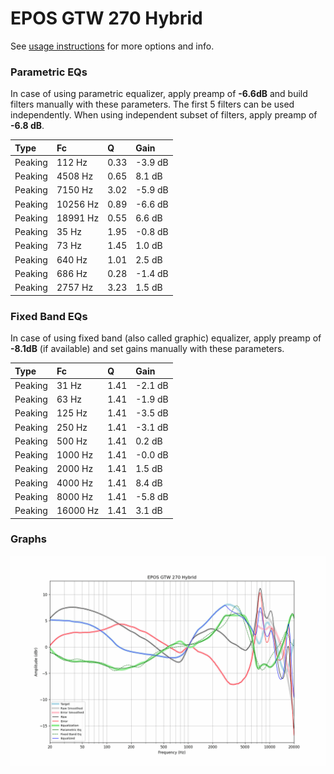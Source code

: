 # EPOS GTW 270 Hybrid
See [usage instructions](https://github.com/jaakkopasanen/AutoEq#usage) for more options and info.

### Parametric EQs
In case of using parametric equalizer, apply preamp of **-6.6dB** and build filters manually
with these parameters. The first 5 filters can be used independently.
When using independent subset of filters, apply preamp of **-6.8 dB**.

| Type    | Fc       |    Q | Gain    |
|:--------|:---------|:-----|:--------|
| Peaking | 112 Hz   | 0.33 | -3.9 dB |
| Peaking | 4508 Hz  | 0.65 | 8.1 dB  |
| Peaking | 7150 Hz  | 3.02 | -5.9 dB |
| Peaking | 10256 Hz | 0.89 | -6.6 dB |
| Peaking | 18991 Hz | 0.55 | 6.6 dB  |
| Peaking | 35 Hz    | 1.95 | -0.8 dB |
| Peaking | 73 Hz    | 1.45 | 1.0 dB  |
| Peaking | 640 Hz   | 1.01 | 2.5 dB  |
| Peaking | 686 Hz   | 0.28 | -1.4 dB |
| Peaking | 2757 Hz  | 3.23 | 1.5 dB  |

### Fixed Band EQs
In case of using fixed band (also called graphic) equalizer, apply preamp of **-8.1dB**
(if available) and set gains manually with these parameters.

| Type    | Fc       |    Q | Gain    |
|:--------|:---------|:-----|:--------|
| Peaking | 31 Hz    | 1.41 | -2.1 dB |
| Peaking | 63 Hz    | 1.41 | -1.9 dB |
| Peaking | 125 Hz   | 1.41 | -3.5 dB |
| Peaking | 250 Hz   | 1.41 | -3.1 dB |
| Peaking | 500 Hz   | 1.41 | 0.2 dB  |
| Peaking | 1000 Hz  | 1.41 | -0.0 dB |
| Peaking | 2000 Hz  | 1.41 | 1.5 dB  |
| Peaking | 4000 Hz  | 1.41 | 8.4 dB  |
| Peaking | 8000 Hz  | 1.41 | -5.8 dB |
| Peaking | 16000 Hz | 1.41 | 3.1 dB  |

### Graphs
![](./EPOS%20GTW%20270%20Hybrid.png)